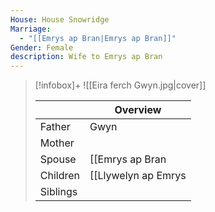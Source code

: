 ```yaml
---
House: House Snowridge
Marriage:
  - "[[Emrys ap Bran|Emrys ap Bran]]"
Gender: Female
description: Wife to Emrys ap Bran
---
```

> [!infobox]+
> ![[Eira ferch Gwyn.jpg|cover]]
> 
> || Overview  |
> | ---  | ---    |
> | Father   |  Gwyn |
> | Mother  |   |
> | Spouse  | [[Emrys ap Bran|Emrys ap Bran]]  |
> | Children | [[Llywelyn ap Emrys|Llywelyn ap Emrys]], [[Gwenhwyfar ferch Eira|Gwenhwyfar ferch Eira]]  |
> | Siblings  |   |
> 


